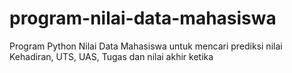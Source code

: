 # program-nilai-data-mahasiswa
Program Python Nilai Data Mahasiswa untuk mencari prediksi nilai Kehadiran, UTS, UAS, Tugas dan nilai akhir ketika
